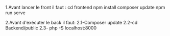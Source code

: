 1.Avant lancer le front il faut : 
cd frontend
npm install
composer update
npm run serve

2.Avant d'exécuter le back il faut:
 2.1-Composer update
 2.2-cd Backend/public
 2.3- php -S localhost:8000
